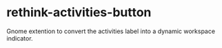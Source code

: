 # rethink-activities-button
Gnome extention to convert the activities label into a dynamic workspace indicator.
